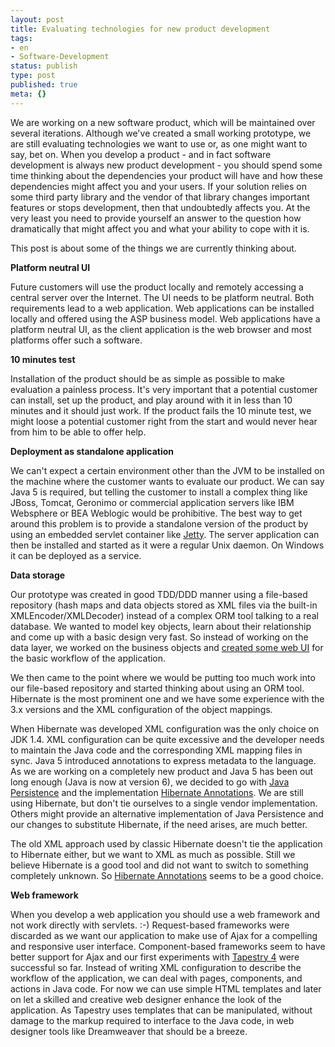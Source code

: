 ```yaml
---
layout: post
title: Evaluating technologies for new product development
tags:
- en
- Software-Development
status: publish
type: post
published: true
meta: {}
---
```

<p>We are working on a new software product, which will be maintained over several iterations. Although we've created a small working prototype, we are still evaluating technologies we want to use or, as one might want to say, bet on. When you develop a product - and in fact software development is always new product development - you should spend some time thinking about the dependencies your product will have and how these dependencies might affect you and your users. If your solution relies on some third party library and the vendor of that library changes important features or stops development, then that undoubtedly affects you. At the very least you need to provide yourself an answer to the question how dramatically that might affect you and what your ability to cope with it is.</p>

<p>This post is about some of the things we are currently thinking about.</p>

<p><strong>Platform neutral UI</strong></p>

<p>Future customers will use the product locally and remotely accessing a central server over the Internet. The UI needs to be platform neutral. Both requirements lead to a web application. Web applications can be installed locally and offered using the ASP business model. Web applications have a platform neutral UI, as the client application is the web browser and most platforms offer such a software.</p>

<p><strong>10 minutes test</strong></p>

<p>Installation of the product should be as simple as possible to make evaluation a painless process. It's very important that a potential customer can install, set up the product, and play around with it in less than 10 minutes and it should just work. If the product fails the 10 minute test, we might loose a potential customer right from the start and would never hear from him to be able to offer help.</p>

<p><strong>Deployment as standalone application</strong></p>

<p>We can't expect a certain environment other than the JVM to be installed on the machine where the customer wants to evaluate our product. We can say Java 5 is required, but telling the customer to install a complex thing like JBoss, Tomcat, Geronimo or commercial application servers like IBM Websphere or BEA Weblogic would be prohibitive. The best way to get around this problem is to provide a standalone version of the product by using an embedded servlet container like <a href="http://jetty.mortbay.com/">Jetty</a>. The server application can then be installed and started as it were a regular Unix daemon. On Windows it can be deployed as a service.</p>

<p><strong>Data storage</strong></p>

<p>Our prototype was created in good TDD/DDD manner using a file-based repository (hash maps and data objects stored as XML files via the built-in XMLEncoder/XMLDecoder) instead of a complex ORM tool talking to a real database. We wanted to model key objects, learn about their relationship and come up with a basic design very fast. So instead of working on the data layer, we worked on the business objects and <a href="/2007/03/04/1173040249999.html">created some web UI</a> for the basic workflow of the application.</p>

<p>We then came to the point where we would be putting too much work into our file-based repository and started thinking about using an ORM tool. Hibernate is the most prominent one and we have some experience with the 3.x versions and the XML configuration of the object mappings.</p>

<p>When Hibernate was developed XML configuration was the only choice on JDK 1.4. XML configuration can be quite excessive and the developer needs to maintain the Java code and the corresponding XML mapping files in sync. Java 5 introduced annotations to express metadata to the language. As we are working on a completely new product and Java 5 has been out long enough (Java is now at version 6), we decided to go with <a href="http://java.sun.com/javaee/technologies/entapps/persistence.jsp">Java Persistence</a> and the implementation <a href="/2007/03/08/1173410671927.html">Hibernate Annotations</a>. We are still using Hibernate, but don't tie ourselves to a single vendor implementation. Others might provide an alternative implementation of Java Persistence and our changes to substitute Hibernate, if the need arises, are much better.</p>

<p>The old XML approach used by classic Hibernate doesn't tie the application to Hibernate either, but we want to XML as much as possible. Still we believe Hibernate is a good tool and did not want to switch to something completely unknown. So <a href="http://annotations.hibernate.org/">Hibernate Annotations</a> seems to be a good choice.</p>

<p><strong>Web framework</strong></p>

<p>When you develop a web application you should use a web framework and not work directly with servlets. :-) Request-based frameworks were discarded as we want our application to make use of Ajax for a compelling and responsive user interface. Component-based frameworks seem to have better support for Ajax and our first experiments with <a href="/2007/03/04/1173040249999.html">Tapestry 4</a> were successful so far. Instead of writing XML configuration to describe the workflow of the application, we can deal with pages, components, and actions in Java code. For now we can use simple HTML templates and later on let a skilled and creative web designer enhance the look of the application. As Tapestry uses templates that can be manipulated, without damage to the markup required to interface to the Java code, in web designer tools like Dreamweaver that should be a breeze.</p>

